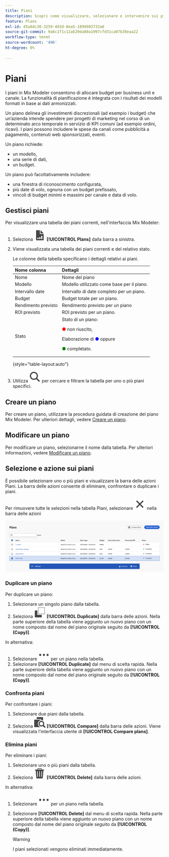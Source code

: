 ```yaml
---
title: Piani
description: Scopri come visualizzare, selezionare e intervenire sui piani in Mix Modeler.
feature: Plans
exl-id: 45a8dc30-3259-493d-8ea5-1899903733a6
source-git-commit: 9a6c1f1c12ab29da80a1997cfd31ca07b38eaa22
workflow-type: tm+mt
source-wordcount: '496'
ht-degree: 0%

---
```


# Piani

I piani in Mix Modeler consentono di allocare budget per business unit e canale. La funzionalità di pianificazione è integrata con i risultati dei modelli formati in base ai dati armonizzati.

Un piano delinea gli investimenti discrezionali (ad esempio i budget) che un’azienda intende spendere per progetti di marketing nel corso di un determinato arco temporale in servizio di KPI comuni (ad esempio ordini, ricavi). I piani possono includere le spese da canali come pubblicità a pagamento, contenuti web sponsorizzati, eventi.

Un piano richiede:

- un modello,
- una serie di dati,
- un budget.

Un piano può facoltativamente includere:

- una finestra di riconoscimento configurata,
- più date di volo, ognuna con un budget prefissato,
- vincoli di budget minimi e massimi per canale e data di volo.


## Gestisci piani

Per visualizzare una tabella dei piani correnti, nell&#39;interfaccia Mix Modeler:

1. Seleziona ![](/help/assets/icons/FileChart.svg) **[!UICONTROL Plans]** dalla barra a sinistra.

1. Viene visualizzata una tabella dei piani correnti e del relativo stato.

   Le colonne della tabella specificano i dettagli relativi ai piani.

   | Nome colonna | Dettagli |
   |---|---|
   | Nome | Nome del piano |
   | Modello | Modello utilizzato come base per il piano. |
   | Intervallo date | Intervallo di date completo per un piano. |
   | Budget | Budget totale per un piano. |
   | Rendimento previsto | Rendimento previsto per un piano |
   | ROI previsto | ROI previsto per un piano. |
   | Stato | Stato di un piano: <p><span style="color:red">●</span> non riuscito, <p>Elaborazione di <span style="color:blue">●</span> oppure <p><span style="color:green">●</span> completato. |

   {style="table-layout:auto"}

1. Utilizza ![Ricerca](/help/assets/icons/Search.svg) per cercare e filtrare la tabella per uno o più piani specifici.

## Creare un piano

Per creare un piano, utilizzare la procedura guidata di creazione del piano Mix Modeler. Per ulteriori dettagli, vedere [Creare un piano](create.md).


## Modificare un piano

Per modificare un piano, selezionarne il nome dalla tabella. Per ulteriori informazioni, vedere [Modificare un piano](edit.md).


## Selezione e azione sui piani

È possibile selezionare uno o più piani e visualizzare la barra delle azioni Piani. La barra delle azioni consente di eliminare, confrontare o duplicare i piani.

Per rimuovere tutte le selezioni nella tabella Piani, selezionare ![Chiudi](/help/assets/icons/Close.svg) nella barra delle azioni

![Barra delle azioni dei piani](/help/assets/plans-action-bar.png)

### Duplicare un piano

Per duplicare un piano:

1. Selezionare un singolo piano dalla tabella.
1. Seleziona ![Copia](/help/assets/icons/Copy.svg) **[!UICONTROL Duplicate]** dalla barra delle azioni. Nella parte superiore della tabella viene aggiunto un nuovo piano con un nome composto dal nome del piano originale seguito da **[!UICONTROL (Copy)]**.

In alternativa:

1. Selezionare ![Altro](/help/assets/icons/More.svg) per un piano nella tabella.
1. Selezionare **[!UICONTROL Duplicate]** dal menu di scelta rapida. Nella parte superiore della tabella viene aggiunto un nuovo piano con un nome composto dal nome del piano originale seguito da **[!UICONTROL (Copy)]**.

### Confronta piani

Per confrontare i piani:

1. Selezionare due piani dalla tabella.
1. Seleziona ![Confronta](/help/assets/icons/Compare.svg) **[!UICONTROL Compare]** dalla barra delle azioni. Viene visualizzata l&#39;interfaccia utente di **[!UICONTROL Compare plans]**.


### Elimina piani

Per eliminare i piani:

1. Selezionare uno o più piani dalla tabella.
1. Seleziona ![Elimina](/help/assets/icons/Delete.svg) **[!UICONTROL Delete]** dalla barra delle azioni.

In alternativa:

1. Selezionare ![Altro](/help/assets/icons/More.svg) per un piano nella tabella.
1. Selezionare **[!UICONTROL Delete]** dal menu di scelta rapida. Nella parte superiore della tabella viene aggiunto un nuovo piano con un nome composto dal nome del piano originale seguito da **[!UICONTROL (Copy)]**.

   >[!WARNING]
   >
   >   I piani selezionati vengono eliminati immediatamente.
